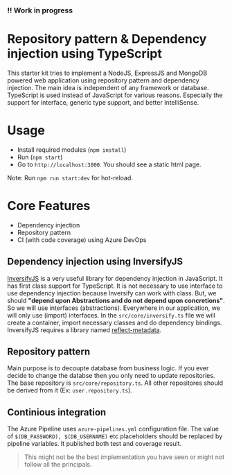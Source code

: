 ### !! Work in progress

# Repository pattern & Dependency injection using TypeScript

This starter kit tries to implement a NodeJS, ExpressJS and MongoDB powered web application using repository pattern and dependency injection. The main idea is independent of any framework or database. TypeScript is used instead of JavaScript for various reasons. Especially the support for interface, generic type support, and better IntelliSense.

# Usage

- Install required modules (`npm install`)
- Run (`npm start`)
- Go to `http://localhost:3000`. You should see a static html page.

Note: Run `npm run start:dev` for hot-reload.

# Core Features

- Dependency injection
- Repository pattern
- CI (with code coverage) using Azure DevOps

## Dependency injection using InversifyJS

[InversifyJS](http://inversify.io/) is a very useful library for dependency injection in JavaScript. It has first class support for TypeScript. It is not necessary to use interface to use dependency injection because Inversify can work with class. But, we should **"depend upon Abstractions and do not depend upon concretions"**. So we will use interfaces (abstractions). Everywhere in our application, we will only use (import) interfaces. In the `src/core/inversify.ts` file we will create a container, import necessary classes and do dependency bindings. InversifyJS requires a library named [reflect-metadata](https://www.npmjs.com/package/reflect-metadata).

## Repository pattern

Main purpose is to decoupte database from business logic. If you ever decide to change the databse then you only need to update repositories. The base repository is `src/core/repository.ts`. All other repositores should be derived from it (Ex: `user.repository.ts`).

## Continious integration

The Azure Pipeline uses `azure-pipelines.yml` configuration file. The value of `$(DB_PASSWORD), $(DB_USERNAME)` etc placeholders should be replaced by pipeline variables. It published both test and coverage result.

> This might not be the best implementation you have seen or might not follow all the principals.
